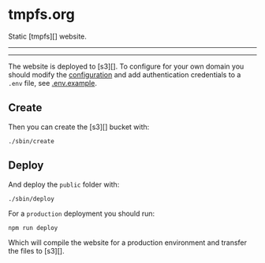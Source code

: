 # tmpfs.org

Static [tmpfs][] website.

***
<!-- @toc -->
***

The website is deployed to [s3][]. To configure for your own domain you should modify the [configuration](/sbin/config.js) and add authentication credentials to a `.env` file, see [.env.example](/.env.example).

## Create

Then you can create the [s3][] bucket with:

```
./sbin/create
```

## Deploy

And deploy the `public` folder with:

```
./sbin/deploy
```

For a `production` deployment you should run:

```
npm run deploy
```

Which will compile the website for a production environment and transfer the files to [s3][].

<? @include {=readme} developer.md ?>

<? @include {=readme} license.md links.md ?>
